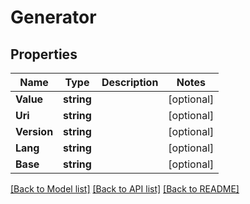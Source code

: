 # Generator

## Properties
Name | Type | Description | Notes
------------ | ------------- | ------------- | -------------
**Value** | **string** |  | [optional] 
**Uri** | **string** |  | [optional] 
**Version** | **string** |  | [optional] 
**Lang** | **string** |  | [optional] 
**Base** | **string** |  | [optional] 

[[Back to Model list]](../README.md#documentation-for-models) [[Back to API list]](../README.md#documentation-for-api-endpoints) [[Back to README]](../README.md)



